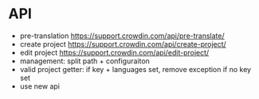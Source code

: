 # API

- pre-translation https://support.crowdin.com/api/pre-translate/
- create project https://support.crowdin.com/api/create-project/
- edit project https://support.crowdin.com/api/edit-project/
- management: split path + configuraiton 
- valid project getter: if key + languages set, remove exception if no key set
- use new api
